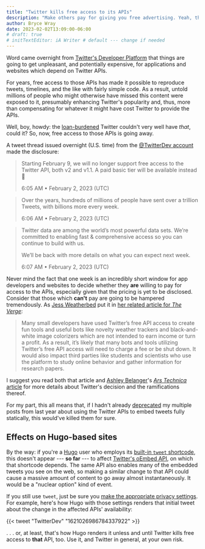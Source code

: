 ```yaml
---
title: "Twitter kills free access to its APIs"
description: "Make others pay for giving you free advertising. Yeah, that’s the ticket."
author: Bryce Wray
date: 2023-02-02T13:09:00-06:00
# draft: true
# initTextEditor: iA Writer # default --- change if needed
---
```


Word came overnight from [Twitter's Developer Platform](https://developer.twitter.com) that things are going to get unpleasant, and potentially expensive, for applications and websites which depend on Twitter APIs.

For years, free access to those APIs has made it possible to reproduce tweets, timelines, and the like with fairly simple code. As a result, untold millions of people who might otherwise have missed this content were exposed to it, presumably enhancing Twitter's popularity and, thus, more than compensating for whatever it might have cost Twitter to provide the APIs.

Well, boy, howdy: the [loan-burdened](https://www.theverge.com/2022/11/2/23437120/elon-musk-twitter-product-subscription-verification-revenue-debt-finance) Twitter couldn't very well have *that*, could it? So, now, free access to those APIs is going away.

<!--more-->

A tweet thread issued overnight (U.S. time) from the [@TwitterDev account](https://twitter.com/TwitterDev) made the disclosure:

> Starting February 9, we will no longer support free access to the Twitter API, both v2 and v1.1. A paid basic tier will be available instead 🧵
>
> <span class="legal">6:05 AM • February 2, 2023 (UTC)</span>
<!-- https://twitter.com/TwitterDev/status/1621026986784337922 -->

> Over the years, hundreds of millions of people have sent over a trillion Tweets, with billions more every week.
> 
> <span class="legal">6:06 AM • February 2, 2023 (UTC)</span>
<!-- https://twitter.com/TwitterDev/status/1621027280935092225 -->

> Twitter data are among the world’s most powerful data sets. We’re committed to enabling fast &amp; comprehensive access so you can continue to build with us. 
> 
> We’ll be back with more details on what you can expect next week.
> 
> <span class="legal">6:07 AM • February 2, 2023 (UTC)</span>
<!-- https://twitter.com/TwitterDev/status/1621027418680229888 -->

Never mind the fact that one week is an incredibly short window for app developers and websites to decide whether they **are** willing to pay for access to the APIs, especially given that the pricing is yet to be disclosed. Consider that those which **can't** pay are going to be hampered tremendously. As [Jess Weatherbed](https://www.theverge.com/authors/jess-weatherbed) put it in [her related article for *The Verge*](https://www.theverge.com/2023/2/2/23582615/twitter-removing-free-api-developer-apps-price-announcement):

> Many small developers have used Twitter’s free API access to create fun tools and useful bots like novelty weather trackers and black-and-white image colorizers which are not intended to earn income or turn a profit. As a result, it’s likely that many bots and tools utilizing Twitter’s free API access will need to charge a fee or be shut down. It would also impact third parties like students and scientists who use the platform to study online behavior and gather information for research papers.

I suggest you read both that article and [Ashley Belanger](https://arstechnica.com/author/ashleybelanger/)'s [*Ars Technica* article](https://arstechnica.com/tech-policy/2023/02/cash-strapped-twitter-to-start-charging-developers-for-api-access-next-week/) for more details about Twitter's decision and the ramifications thereof.

For my part, this all means that, if I hadn't already [deprecated](/posts/2022/11/static-tweets-deprecation/) my multiple posts from last year about using the Twitter APIs to embed tweets fully statically, this would've killed them for sure.

## Effects on Hugo-based sites

By the way: if you're a [Hugo](https://gohugo.io) user who employs its [built-in `tweet` shortcode](https://gohugo.io/content-management/shortcodes/#tweet), this doesn't appear --- **so far** --- to affect [Twitter's oEmbed API](https://developer.twitter.com/en/docs/twitter-for-websites/timelines/guides/oembed-api), on which that shortcode depends. The same API also enables many of the embedded tweets you see on the web, so making a similar change to that API could cause a massive amount of content to go away almost instantaneously. It would be a "nuclear option" kind of event.

If you still use `tweet`, just be sure you [make the appropriate privacy settings](https://gohugo.io/about/hugo-and-gdpr/#twitter). For example, here's how Hugo with those settings renders that initial tweet about the change in the affected APIs' availability:

{{< tweet "TwitterDev" "1621026986784337922" >}}

. . . or, at least, that's how Hugo renders it unless and until Twitter kills free access to **that** API, too. Use it, and Twitter in general, at your own risk.
